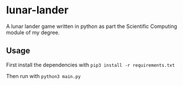# lunar-lander
A lunar lander game written in python as part the Scientific Computing module of my degree.

## Usage

First install the dependencies with `pip3 install -r requirements.txt`

Then run with `python3 main.py`
